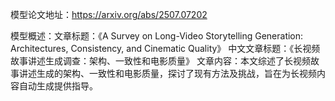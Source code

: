 模型论文地址：https://arxiv.org/abs/2507.07202

模型概述：文章标题：《A Survey on Long-Video Storytelling Generation: Architectures, Consistency, and Cinematic Quality》
中文文章标题：《长视频故事讲述生成调查：架构、一致性和电影质量》
文章内容：本文综述了长视频故事讲述生成的架构、一致性和电影质量，探讨了现有方法及挑战，旨在为长视频内容自动生成提供指导。
